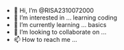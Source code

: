 - 👋 Hi, I’m @RISA2310072000
- 👀 I’m interested in ... learning coding
- 🌱 I’m currently learning ... basics
- 💞️ I’m looking to collaborate on ...
- 📫 How to reach me ...

<!---
RISA2310072000/RISA2310072000 is a ✨ special ✨ repository because its `README.md` (this file) appears on your GitHub profile.
You can click the Preview link to take a look at your changes.
--->
